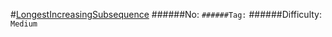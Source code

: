 #[LongestIncreasingSubsequence](https://leetcode.com/problems/longest-increasing-subsequence/)
######No: ``
######Tag: ``
######Difficulty: `Medium`
